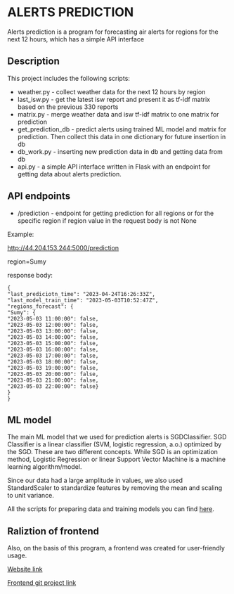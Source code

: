# ALERTS PREDICTION
Alerts prediction is a program for forecasting air alerts for regions for the next 12 hours, which has a simple API interface

## Description
This project includes the following scripts:
- weather.py - collect weather data for the next 12 hours by region
- last_isw.py - get the latest isw report and present it as tf-idf matrix based on the previous 330 reports
- matrix.py - merge weather data and isw tf-idf matrix to one matrix for prediction
- get_prediction_db - predict alerts using trained ML model and matrix for prediction. Then collect this data in one dictionary for future insertion in db
- db_work.py - inserting new prediction data in db and getting data from db
- api.py - a simple API interface written in Flask with an endpoint for getting data about alerts prediction.

## API endpoints
- /prediction - endpoint for getting prediction for all regions or for the specific region if region value in the request body is not None

Example:

http://44.204.153.244:5000/prediction

region=Sumy

response body:
```
{
"last_prediciotn_time": "2023-04-24T16:26:33Z",
"last_model_train_time": "2023-05-03T10:52:47Z",
"regions_forecast": {
"Sumy": {
"2023-05-03 11:00:00": false,
"2023-05-03 12:00:00": false,
"2023-05-03 13:00:00": false,
"2023-05-03 14:00:00": false,
"2023-05-03 15:00:00": false,
"2023-05-03 16:00:00": false,
"2023-05-03 17:00:00": false,
"2023-05-03 18:00:00": false,
"2023-05-03 19:00:00": false,
"2023-05-03 20:00:00": false,
"2023-05-03 21:00:00": false,
"2023-05-03 22:00:00": false}
}
}
```
## ML model
The main ML model that we used for prediction alerts is SGDClassifier. SGD Classifier is a linear classifier (SVM, logistic regression, a.o.) optimized by the SGD. These are two different concepts. While SGD is an optimization method, Logistic Regression or linear Support Vector Machine is a machine learning algorithm/model.

Since our data had a large amplitude in values, we also used StandardScaler to standardize features by removing the mean and scaling to unit variance.

All the scripts for preparing data and training models you can find [here](https://github.com/VovaMishchenia23/prepare_dataset).

## Raliztion of frontend
Also, on the basis of this program, a frontend was created for user-friendly usage.

[Website link](https://air-alert-prediction-front-illidan04.vercel.app/)

[Frontend git project link](https://github.com/ILliDan04/air-alert-prediction-front)

